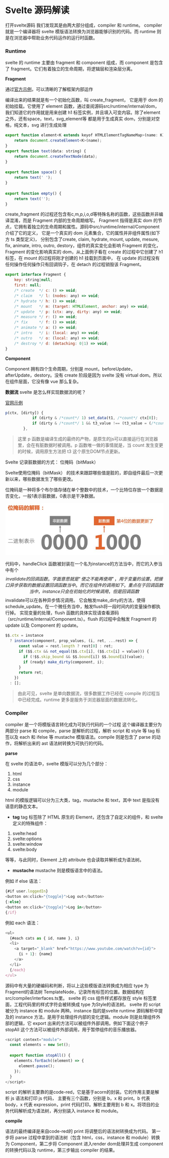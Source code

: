 # Svelte 源码解读

打开svelte源码 我们发现其是由两大部分组成，compiler 和 runtime。
compiler 就是一个编译器将 svelte 模版语法转换为浏览器能够识别的代码。而 runtime 则是在浏览器中帮助业务代码运作的运行时函数。

### **Runtime**

svelte 的 runtime 主要由 fragment 和 component 组成，而 component 是包含了 fragment。它们有着独立的生命周期，将逻辑层和渲染层分离。


**Fragment**

通过[官方示例](https://svelte.dev/examples#hello-world)，可以清晰的了解框架内部运作


编译出来的结果就是有一个初始化函数，叫 create_fragment，
它是用于 dom 的初始挂载。它使用了 element 函数，通过查阅源码src/runtime/internal/dom，
我们知道它的作用就是用来创建 h1 标签实例，并且填入可变内容。除了element之外，还有space，text，svg_element等
都是用于生成真实 dom，分别是对空格，纯文本，svg 进行生成处理

``` js
export function element<K extends keyof HTMLElementTagNameMap>(name: K) {
	return document.createElement<K>(name);
}
export function text(data: string) {
	return document.createTextNode(data);
}

export function space() {
	return text(' ');
}

export function empty() {
	return text('');
}
```


create_fragment 的过程还包含有c,m,p,i,o,d等特殊名称的函数，这些函数并非编译混淆，而是 Fragment 内部的生命周期缩写。
Fragment 指得是真实 dom 的节点，它拥有着独立的生命周期和属性。源码中src/runtime/internal/Component介绍了它的定义，
它是一个真实的 dom 元素集合，它的属性并非组件属性(如下方 ts 类型定义)，
分别包含了create, claim, hydrate, mount, update, mesure, fix, animate, intro, outro, destory，组件的真实变化会影响 Fragment 的变化，
Fragment 的变化影响真实的 dom，从上面例子看在 create 的过程中它创建了 h1 标签，在 mount 的过程将刚才创建的 h1 挂载到页面中，
在 update 的过程没有任何操作任何操作只有回调钩子，在 detach 的过程销毁该 Fragment。


``` js
export interface Fragment {
	key: string|null;
	first: null;
	/* create  */ c: () => void;
	/* claim   */ l: (nodes: any) => void;
	/* hydrate */ h: () => void;
	/* mount   */ m: (target: HTMLElement, anchor: any) => void;
	/* update  */ p: (ctx: any, dirty: any) => void;
	/* measure */ r: () => void;
	/* fix     */ f: () => void;
	/* animate */ a: () => void;
	/* intro   */ i: (local: any) => void;
	/* outro   */ o: (local: any) => void;
	/* destroy */ d: (detaching: 0|1) => void;
}
```


**Component**

Component 拥有四个生命周期，分别是 mount，beforeUpdate， afterUpdate，destory。没有 create 阶段是因为 svelte 没有 virtual dom。所以在组件层面，它没有像 vue 那么复杂。


**数据流**
svelte 是怎么样实现数据流的呢？

[官网示例](https://svelte.dev/examples#reactive-assignments)


``` js
p(ctx, [dirty]) {
			if (dirty & /*count*/ 1) set_data(t1, /*count*/ ctx[0]);
			if (dirty & /*count*/ 1 && t3_value !== (t3_value = (/*count*/ ctx[0] === 1 ? 'time' : 'times') + "")) set_data(t3, t3_value);
		},
```
> 这里 p 函数是编译生成的最终的产物，是原生的js可以直接运行在浏览器里，会在有脏数据时被调用。p 函数唯一做的事情就是，当 count 发生变更的时候，调用原生方法把 t3 这个原生DOM节点更新。


Svelte 记录脏数据的方式： 位掩码（bitMask）

Svelte使用位掩码（bitMask） 的技术来跟踪哪些值是脏的，即自组件最后一次更新以来，哪些数据发生了哪些更改。

位掩码是一种将多个布尔值存储在单个整数中的技术，一个比特位存放一个数据是否变化，一般1表示脏数据，0表示是干净数据。

![](./位掩码.jpeg)



代码中，handleClick 函数被封装在一个名为instance的方法当中，而它的入参当中有个$$invalidate的回调函数，
字面意思就是“使之不能再使用”，用于变量的设置，把接口异步获取的数据设置回调函数当中。
而它在组件的调用如下，重点在于回调函数当中，instance只会在初始化的时候调用，但是回调函数$$invalidate可以在各种异步情况调用。
它会触发make_dirty的方法，使得schedule_update。在一个微任务当中，触发flush将一段时间内的变量操作都执行掉。
实现变量的处理，flush 函数的具体实现请查看源码（src/runtime/internal/Component.ts）。flush 的过程中会触发 Fragment 的 update 以及 Component 的 update。

``` js
$$.ctx = instance
  ? instance(component, prop_values, (i, ret, ...rest) => {
      const value = rest.length ? rest[0] : ret;
      if ($$.ctx && not_equal($$.ctx[i], ($$.ctx[i] = value))) {
        if (!$$.skip_bound && $$.bound[i]) $$.bound[i](value);
        if (ready) make_dirty(component, i);
      }
      return ret;
    })
  : [];
```

> 由此可见，svelte 是单向数据流，很多数据工作已经在 compile 的过程当中已经完成。runtime 更多是服务于浏览器层面的数据流转化。


### **Compiler**

compiler 是一个将模版语言转化成为可执行代码的一个过程
这个编译器主要分为两部分 parse 和 compile，parse 是解析的过程，解析 script 和 style 等 tag 标签以及 each 和 ifelse 等 mustache 模版语法。compile 则是包含了 parse 的动作，将解析出来的 ast 语法树转换为可执行的代码。

**parse**

在 svelte 的语法中，svelte 模版可以分为几个部分：

1. html
2. css
3. instance
4. module

html 的模版逻辑可以分为三大类，tag，mustache 和 text，其中 text 是指没有语意的静态文本。

- **tag**
tag 标签除了 HTML 原生的 Element，还包含了自定义的组件，和 svelte 定义的特殊组件：

1. svelte:head
2. svelte:options
3. svelte:window
4. svelte:body

等等，与此同时，Element 上的 attribute 也会读取并解析成为语法树。

- **mustache**
mustache 则是模版语言中的语法。

例如 if else 语法：

``` js
{#if user.loggedIn}
<button on:click="{toggle}">Log out</button>
{:else}
<button on:click="{toggle}">Log in</button>
{/if}
```
例如 each 语法：

``` js
<ul>
  {#each cats as { id, name }, i}
  <li>
    <a target="_blank" href="https://www.youtube.com/watch?v={id}">
      {i + 1}: {name}
    </a>
  </li>
  {/each}
</ul>
``` 

源码中有大量的硬编码和判断，将以上这些模版语法转换成为相应 type 为Fragment的语法树 TemplateNode，记录所有标签的位置。数据结构在 src/compiler/interfaces.ts里。
svelte 的 css 组件样式都存放在 style 标签里面，工程代码里的样式字符会被转换成 type 为Style的语法树。
svelte 的 script 被分为 instance 和 module 两种。instance 指的是svelte runtime 源码解析中提及的 instance 方法，是用于处理组件内部的变化逻辑。module 则是处理组件外部的逻辑，它 export 出来的方法可以被组件外部调用。例如下面这个例子 stopAll 这个方法可以被组件外部调用，用于暂停组件的音乐播放器。

``` js
<script context="module">
  const elements = new Set();

  export function stopAll() {
    elements.forEach((element) => {
      element.pause();
    });
  }
</script>
```


script 的解析主要靠的是code-red，它是基于acorn的封装。它的作用主要是解析 js 语法和打印 js 代码，
主要有三个函数，分别是 b，x 和 print。b 代表 body，x 代表 expression，print 代码打印。解析主要用到 b 和 x。将项目的业务代码解析成为语法树，再分别装入 instance 和 module。


**compile**

语法的最终编译是来自code-red的 print 将调整后的语法树转换成为代码。
第一步将 parse 过程中拿到的语法树（包含 html，css，instance 和 module）转换为 Component，第二步将 Component 进入render dom处理并生成 component 的转换代码以及 runtime，第三步输出 compiler 的结果。
